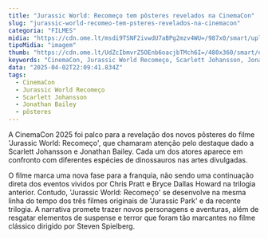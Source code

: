 ```yaml
---
title: "Jurassic World: Recomeço tem pôsteres revelados na CinemaCon"
slug: "jurassic-world-recomeo-tem-psteres-revelados-na-cinemacon"
categoria: "FILMES"
midia: "https://cdn.ome.lt/msdi9TSNF2ivwdU7aBPg2mzv4WU=/987x0/smart/uploads/conteudo/fotos/Design_sem_nome_-_2025-04-02T184702.122.png"
tipoMidia: "imagem"
thumb: "https://cdn.ome.lt/UdZcIbmvrZ5OEnb6oacjbTMch6I=/480x360/smart/extras/conteudos/Design_sem_nome_-_2025-04-02T184702.122.png"
keywords: "CinemaCon, Jurassic World Recomeço, Scarlett Johansson, Jonathan Bailey, pôsteres"
data: "2025-04-02T22:09:41.834Z"
tags:
  - CinemaCon
  - Jurassic World Recomeço
  - Scarlett Johansson
  - Jonathan Bailey
  - pôsteres
---
```


A CinemaCon 2025 foi palco para a revelação dos novos pôsteres do filme 'Jurassic World: Recomeço', que chamaram atenção pelo destaque dado a Scarlett Johansson e Jonathan Bailey. Cada um dos atores aparece em confronto com diferentes espécies de dinossauros nas artes divulgadas.

O filme marca uma nova fase para a franquia, não sendo uma continuação direta dos eventos vividos por Chris Pratt e Bryce Dallas Howard na trilogia anterior. Contudo, 'Jurassic World: Recomeço' se desenvolve na mesma linha do tempo dos três filmes originais de 'Jurassic Park' e da recente trilogia. A narrativa promete trazer novos personagens e aventuras, além de resgatar elementos de suspense e terror que foram tão marcantes no filme clássico dirigido por Steven Spielberg.